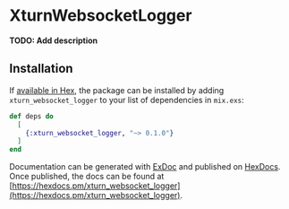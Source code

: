 # XturnWebsocketLogger

**TODO: Add description**

## Installation

If [available in Hex](https://hex.pm/docs/publish), the package can be installed
by adding `xturn_websocket_logger` to your list of dependencies in `mix.exs`:

```elixir
def deps do
  [
    {:xturn_websocket_logger, "~> 0.1.0"}
  ]
end
```

Documentation can be generated with [ExDoc](https://github.com/elixir-lang/ex_doc)
and published on [HexDocs](https://hexdocs.pm). Once published, the docs can
be found at [https://hexdocs.pm/xturn_websocket_logger](https://hexdocs.pm/xturn_websocket_logger).

